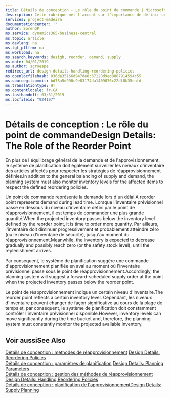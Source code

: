 ```yaml
---
title: Détails de conception - Le rôle du point de commande | Microsoft Docs
description: Cette rubrique met l'accent sur l'importance de définir un point de réapprovisionnement, afin de déterminer quand commander plus d'inventaire.
services: project-madeira
documentationcenter: ''
author: SorenGP
ms.service: dynamics365-business-central
ms.topic: article
ms.devlang: na
ms.tgt_pltfrm: na
ms.workload: na
ms.search.keywords: desigh, reorder, demand, supply
ms.date: 04/01/2019
ms.author: sgroespe
redirect_url: design-details-handling-reordering-policies
ms.openlocfilehash: 836da35166d947de8c37128d9ed8807914594c55
ms.sourcegitcommit: bd78a5d990c9e83174da1409076c22df8b35eafd
ms.translationtype: HT
ms.contentlocale: fr-CA
ms.lasthandoff: 03/31/2019
ms.locfileid: "924197"
---
```

# <a name="design-details-the-role-of-the-reorder-point"></a><span data-ttu-id="01785-103">Détails de conception : Le rôle du point de commande</span><span class="sxs-lookup"><span data-stu-id="01785-103">Design Details: The Role of the Reorder Point</span></span>
<span data-ttu-id="01785-104">En plus de l'équilibrage général de la demande et de l'approvisionnement, le système de planification doit également surveiller les niveaux d'inventaire des articles affectés pour respecter les stratégies de réapprovisionnement définies.</span><span class="sxs-lookup"><span data-stu-id="01785-104">In addition to the general balancing of supply and demand, the planning system must also monitor inventory levels for the affected items to respect the defined reordering policies.</span></span>  

<span data-ttu-id="01785-105">Un point de commande représente la demande lors d'un délai.</span><span class="sxs-lookup"><span data-stu-id="01785-105">A reorder point represents demand during lead time.</span></span> <span data-ttu-id="01785-106">Lorsque l'inventaire prévisionnel passe en dessous du niveau d'inventaire défini par le point de réapprovisionnement, il est temps de commander une plus grande quantité.</span><span class="sxs-lookup"><span data-stu-id="01785-106">When the projected inventory passes below the inventory level defined by the reorder point, it is time to order more quantity.</span></span> <span data-ttu-id="01785-107">Par ailleurs, l'inventaire doit diminuer progressivement et probablement atteindre zéro (ou le niveau d'inventaire de sécurité), jusqu'au moment du réapprovisionnement.</span><span class="sxs-lookup"><span data-stu-id="01785-107">Meanwhile, the inventory is expected to decrease gradually and possibly reach zero (or the safety stock level), until the replenishment arrives.</span></span>  

<span data-ttu-id="01785-108">Par conséquent, le système de planification suggère une commande d'approvisionnement planifiée en aval au moment où l'inventaire prévisionnel passe sous le point de réapprovisionnement.</span><span class="sxs-lookup"><span data-stu-id="01785-108">Accordingly, the planning system will suggest a forward-scheduled supply order at the point when the projected inventory passes below the reorder point.</span></span>  

<span data-ttu-id="01785-109">Le point de réapprovisionnement indique un certain niveau d'inventaire.</span><span class="sxs-lookup"><span data-stu-id="01785-109">The reorder point reflects a certain inventory level.</span></span> <span data-ttu-id="01785-110">Cependant, les niveaux d'inventaire peuvent changer de façon significative au cours de la plage de temps et, par conséquent, le système de planification doit constamment contrôler l'inventaire prévisionnel disponible.</span><span class="sxs-lookup"><span data-stu-id="01785-110">However, inventory levels can move significantly during the time bucket and, therefore, the planning system must constantly monitor the projected available inventory.</span></span>  

## <a name="see-also"></a><span data-ttu-id="01785-111">Voir aussi</span><span class="sxs-lookup"><span data-stu-id="01785-111">See Also</span></span>  
<span data-ttu-id="01785-112">[Détails de conception : méthodes de réapprovisionnement](design-details-reordering-policies.md) </span><span class="sxs-lookup"><span data-stu-id="01785-112">[Design Details: Reordering Policies](design-details-reordering-policies.md) </span></span>  
<span data-ttu-id="01785-113">[Détails de conception : paramètres de planification](design-details-planning-parameters.md) </span><span class="sxs-lookup"><span data-stu-id="01785-113">[Design Details: Planning Parameters](design-details-planning-parameters.md) </span></span>  
<span data-ttu-id="01785-114">[Détails de conception : gestion des méthodes de réapprovisionnement](design-details-handling-reordering-policies.md) </span><span class="sxs-lookup"><span data-stu-id="01785-114">[Design Details: Handling Reordering Policies](design-details-handling-reordering-policies.md) </span></span>  
[<span data-ttu-id="01785-115">Détails de conception : planification de l'approvisionnement</span><span class="sxs-lookup"><span data-stu-id="01785-115">Design Details: Supply Planning</span></span>](design-details-supply-planning.md)
